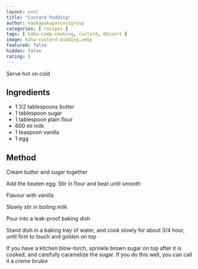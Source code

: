 ```yaml
---
layout: post
title: "Custard Pudding"
author: kaukapakapascoutgroup
categories: [ recipes ]
tags: [ kahu-camp-cooking, custard, dessert ]
image: kahu-custard-pudding.webp
featured: false
hidden: false
rating: 5
---
```


Serve hot on cold

## Ingredients

* 1 1/2 tablespoons butter
* 1 tablespoon sugar
* 1 tablespoon plain flour
* 600 ml milk
* 1 teaspoon vanilla
* 1 egg

## Method

Cream butter and sugar together

Add the beaten egg. Stir in flour and beat until smooth

Flavour with vanilla

Slowly stir in boiling milk

Pour into a leak-proof baking  dish

Stand dish in a baking tray of water, and cook slowly for about 3/4 hour, until firm to touch and golden on top

If you have a kitchen blow-torch, sprinkle brown sugar on top after it is cooked, and carefully caramelize the sugar. If you do this well, you can call it a _creme brulee_
